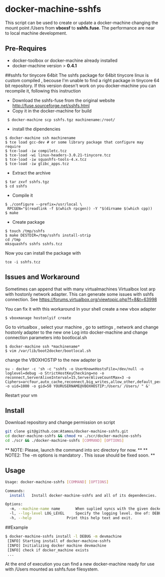 # docker-machine-sshfs

This script can be used to create or update a docker-machine changing the mount point /Users from **vboxsf** to **sshfs.fuse**. 
The performance are near to local machine development.

## Pre-Requires
- docker-toolbox or docker-machine already installed
- docker-machine version > **0.4.1**

##sshfs for tinycore 64bit 
The sshfs package for 64bit tinycore linux is custom compiled , becouse I'm unable to find a right package in tinycore 64 bit repository. 
If this version doesn't work on you docker-machine you can recompile it, following this instruction

* Download the sshfs-fuse from the original website http://fuse.sourceforge.net/sshfs.html
* Copy it in the docker-machine for build
```
 $ docker-machine scp sshfs.tgz machinename:/root/
```
* install the dipendencies 
``` 
$ docker-machine ssh machinename 
$ tce load gcc-dev # or some library package that configure may require
$ tce-load -iw compiletc.tcz
$ tce-load -wi linux-headers-3.0.21-tinycore.tcz
$ tce-load -iw squashfs-tools-4.x.tcz
$ tce-load -iw glibc_apps.tcz
```
* Extract the archive
```
$ tar zxvf sshfs.tgz
$ cd sshfs
```
* Compile it
``` 
$ ./configure --prefix=/usr/local \
 RPCGEN="$(readlink -f $(which rpcgen)) -Y "$(dirname $(which cpp))
$ make
```
* Create package
```
$ touch /tmp/sshfs
$ make DESTDIR=/tmp/sshfs install-strip
cd /tmp
mksquashfs sshfs sshfs.tcz
```
Now you can install the package with  
```
tce -i sshfs.tcz
```

## Issues and Workaround
Sometimes can append that with many virtualmachines Virtualbox lost arp  with hostonly network adapter.
This can generate some issues with sshfs connection. See https://forums.virtualbox.org/viewtopic.php?f=8&t=63998

You can fix it with this workaround
In your shell create a new vbox adapter
```
$ vboxmanage hostonlyif create
```
Go to virtualbox , select your machine , go to settings , network and change hostonly adapter to the new one
Log into docker-machine and change connection parameters into bootlocal.sh
```
$ docker-machine ssh *machinename*
$ vim /var/lib/boot2docker/bootlocal.sh 
```
change the VBOXHOSTIP to the new adapter ip
```
su - docker -c 'sh -c "sshfs -o UserKnownHostsFile=/dev/null -o loglevel=debug -o StrictHostKeyChecking=no -o reconnect,ServerAliveInterval=15,ServerAliveCountMax=3 -o Ciphers=arcfour,auto_cache,reconnect,big_writes,allow_other,default_permissions -o uid=1000 -o gid=50 YOURUSERNAME@VBOXHOSTIP:/Users/ /Users/ " &'
```
Restart your vm 



## Install
Download repository and change permission on script
```bash
git clone git@github.com:Atamos/docker-machine-sshfs.git 
cd docker-machine-sshfs && chmod +x ./scr/docker-machine-sshfs
cd ./scr && ./docker-machine-sshfs [COMMAND] [OPTIONS] 
```
** NOTE: Please, launch the command into src directory for now. **
** NOTE2: The -m options is mandatory . This issue should be fixed soon. ** 

## Usage
```bash
Usage: docker-machine-sshfs [COMMAND] [OPTIONS]

Commands:
  install	Install docker-machine-sshfs and all of its dependencies.

Options:
  -m, --machine-name name		When suplied syncs with the given docker machine host
  -l, --log-level LOG_LEVEL		Specify the logging level. One of: DEBUG INFO   . Default: INFO
  -h, --help				Print this help text and exit.
```

##Example
```bash
$ docker-machine-sshfs install -l DEBUG -m devmachine
 [INFO] Starting install of docker-machine-sshfs 
 [INFO] Initializing docker machine devmachine
 [INFO] check if docker_machine exists
 ...
```
At the end of execution you can find a new docker-machine ready for use with /Users mounted as sshfs.fuse filesystem.


